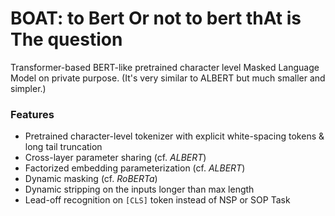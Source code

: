 # BOAT: to Bert Or not to bert thAt is The question
Transformer-based BERT-like pretrained character level Masked Language Model on private purpose.
(It's very similar to ALBERT but much smaller and simpler.)

### Features
- Pretrained character-level tokenizer with explicit white-spacing tokens & long tail truncation
- Cross-layer parameter sharing (cf. *ALBERT*)
- Factorized embedding parameterization (cf. *ALBERT*)
- Dynamic masking (cf. *RoBERTa*)
- Dynamic stripping on the inputs longer than max length
- Lead-off recognition on `[CLS]` token instead of NSP or SOP Task